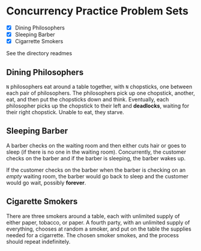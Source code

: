 # Concurrency Practice Problem Sets

- [x] Dining Philosophers
- [x] Sleeping Barber
- [x] Cigarrette Smokers

See the directory readmes

## Dining Philosophers

`N` philosophers eat around a table together, with `N` chopsticks, one between each pair of philosophers. The philosophers pick up one chopstick, another, eat, and then put the chopsticks down and think. Eventually, each philosopher picks up the chopstick to their left and **deadlocks**, waiting for their right chopstick. Unable to eat, they starve.

## Sleeping Barber

A barber checks on the waiting room and then either cuts hair or goes to sleep (if there is no one in the waiting room). Concurrently, the customer checks on the barber and if the barber is sleeping, the barber wakes up.

If the customer checks on the barber when the barber is checking on an _empty_ waiting room, the barber would go back to sleep and the customer would go wait, possibly **forever**.

## Cigarette Smokers

There are three smokers around a table, each with unlimited supply of either paper, tobacco, or paper. A fourth party, with an unlimited supply of everything, chooses at random a smoker, and put on the table the supplies needed for a cigarrette. The chosen smoker smokes, and the process should repeat indefinitely.
